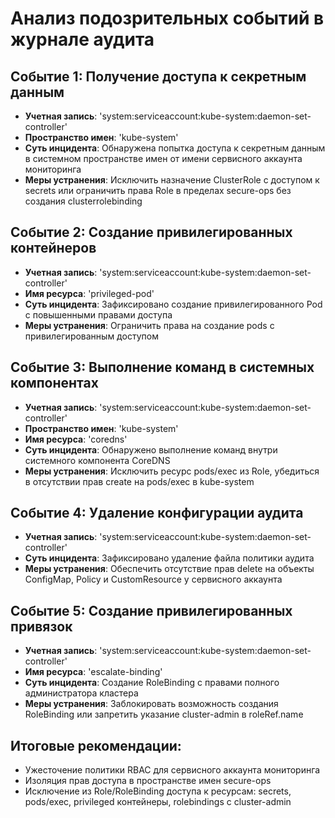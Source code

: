 # Анализ подозрительных событий в журнале аудита

## Событие 1: Получение доступа к секретным данным

- **Учетная запись**: 'system:serviceaccount:kube-system:daemon-set-controller'
- **Пространство имен**: 'kube-system'
- **Суть инцидента**: Обнаружена попытка доступа к секретным данным в системном пространстве имен от имени сервисного
  аккаунта мониторинга
- **Меры устранения**: Исключить назначение ClusterRole с доступом к secrets или ограничить права Role в пределах
  secure-ops без создания clusterrolebinding

## Событие 2: Создание привилегированных контейнеров

- **Учетная запись**: 'system:serviceaccount:kube-system:daemon-set-controller'
- **Имя ресурса**: 'privileged-pod'
- **Суть инцидента**: Зафиксировано создание привилегированного Pod с повышенными правами доступа
- **Меры устранения**: Ограничить права на создание pods с привилегированным доступом

## Событие 3: Выполнение команд в системных компонентах

- **Учетная запись**: 'system:serviceaccount:kube-system:daemon-set-controller'
- **Пространство имен**: 'kube-system'
- **Имя ресурса**: 'coredns'
- **Суть инцидента**: Обнаружено выполнение команд внутри системного компонента CoreDNS
- **Меры устранения**: Исключить ресурс pods/exec из Role, убедиться в отсутствии прав create на pods/exec в kube-system

## Событие 4: Удаление конфигурации аудита

- **Учетная запись**: 'system:serviceaccount:kube-system:daemon-set-controller'
- **Суть инцидента**: Зафиксировано удаление файла политики аудита
- **Меры устранения**: Обеспечить отсутствие прав delete на объекты ConfigMap, Policy и CustomResource у сервисного
  аккаунта

## Событие 5: Создание привилегированных привязок

- **Учетная запись**: 'system:serviceaccount:kube-system:daemon-set-controller'
- **Имя ресурса**: 'escalate-binding'
- **Суть инцидента**: Создание RoleBinding с правами полного администратора кластера
- **Меры устранения**: Заблокировать возможность создания RoleBinding или запретить указание cluster-admin в
  roleRef.name

## Итоговые рекомендации:

- Ужесточение политики RBAC для сервисного аккаунта мониторинга
- Изоляция прав доступа в пространстве имен secure-ops
- Исключение из Role/RoleBinding доступа к ресурсам: secrets, pods/exec, privileged контейнеры, rolebindings с
  cluster-admin
